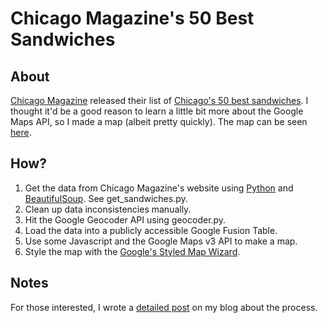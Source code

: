 Chicago Magazine's 50 Best Sandwiches
=============================

About
-------
[Chicago Magazine](http://www.chicagomag.com) released their list of [Chicago's 50 best sandwiches](http://www.chicagomag.com/Chicago-Magazine/November-2012/Best-Sandwiches-Chicago/).  I thought it'd be a good reason to learn a little bit more about the Google Maps API, so I made a map (albeit pretty quickly).  The map can be seen [here](http://www.gregreda.com/best-sandwiches.html).

How?
-----
1. Get the data from Chicago Magazine's website using [Python](http://www.python.org/) and [BeautifulSoup](http://www.crummy.com/software/BeautifulSoup/). See get_sandwiches.py.
2. Clean up data inconsistencies manually.
3. Hit the Google Geocoder API using geocoder.py.
4. Load the data into a publicly accessible Google Fusion Table.
5. Use some Javascript and the Google Maps v3 API to make a map.
6. Style the map with the [Google's Styled Map Wizard](http://gmaps-samples-v3.googlecode.com/svn/trunk/styledmaps/wizard/index.html).

Notes
--------
For those interested, I wrote a [detailed post](http://www.gregreda.com/2013/04/29/more-web-scraping-with-python/) on my blog about the process.